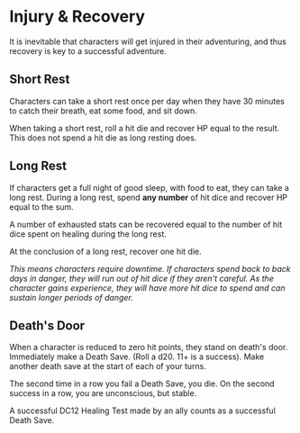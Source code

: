 # Injury & Recovery
It is inevitable that characters will get injured in their adventuring, and thus recovery is key to a successful adventure. 
## Short Rest
Characters can take a short rest once per day when they have 30 minutes to catch their breath, eat some food, and sit down.

When taking a short rest, roll a hit die and recover HP equal to the result. This does not spend a hit die as long resting does.
## Long Rest
If characters get a full night of good sleep, with food to eat, they can take a long rest. During a long rest, spend **any number** of hit dice and recover HP equal to the sum.

A number of exhausted stats can be recovered equal to the number of hit dice spent on healing during the long rest.

At the conclusion of a long rest, recover one hit die.

*This means characters require downtime. If characters spend back to back days in danger, they will run out of hit dice if they aren't careful. As the character gains experience, they will have more hit dice to spend and can sustain longer periods of danger.*
## Death's Door
When a character is reduced to zero hit points, they stand on death's door. Immediately make a Death Save. (Roll a d20. 11+ is a success). Make another death save at the start of each of your turns. 

The second time in a row you fail a Death Save, you die. On the second success in a row, you are unconscious, but stable.

A successful DC12 Healing Test made by an ally counts as a successful Death Save.